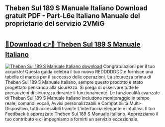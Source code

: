 ## Theben Sul 189 S Manuale Italiano Download gratuit PDF - Part-L6e Italiano Manuale del proprietario del servizio 2VMiG

# <h2><a href="http://dfaute.blite.top/?on=Theben+Sul+189+S+Manuale+Italiano">🔗Download 👉🔴 Theben Sul 189 S Manuale Italiano</a></h2>

[![Theben Sul 189 S Manuale Italiano download](https://i.imgur.com/lujVjoI.png)](http://dfaute.blite.top/?on=Theben+Sul+189+S+Manuale+Italiano)
Congratulazioni per il tuo acquisto! Questa guida celebra il tuo nuovo REDDDDDDD e fornisce una tabella di marcia per il successo delle operazioni. La sicurezza prima di Theben Sul 189 S Manuale Italiano, sempre questo prodotto è stato progettato pensando alla sicurezza. Si prega di osservare tutte le precauzioni di sicurezza durante il funzionamento. Le funzionalità avanzate di Theben Sul 189 S Manuale Italiano includono monitoraggio in tempo reale, comandi vocali, Avvisi personalizzabili e Compatibilità Multi-Dispositivo, tutti accessibili tramite L'interfaccia elegante e intuitiva. Il tuo Feedback è apprezzato Theben Sul 189 S Manuale Italiano. Apprezziamo il tuo contributo e ci impegniamo a fornirti un servizio eccezionale.
